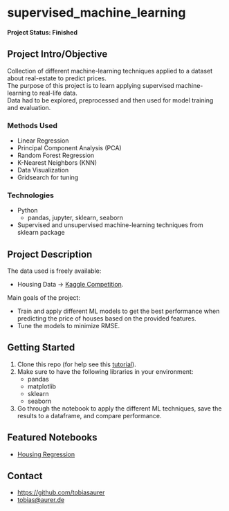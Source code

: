 # supervised_machine_learning

#### Project Status: Finished

## Project Intro/Objective
Collection of different machine-learning techniques applied to a dataset about real-estate to predict prices.  
The purpose of this project is to learn applying supervised machine-learning to real-life data.   
Data had to be explored, preprocessed and then used for model training and evaluation.

### Methods Used
* Linear Regression 
* Principal Component Analysis (PCA)
* Random Forest Regression
* K-Nearest Neighbors (KNN)
* Data Visualization
* Gridsearch for tuning

### Technologies
* Python
  * pandas, jupyter, sklearn, seaborn
* Supervised and unsupervised machine-learning techniques from sklearn package

## Project Description
The data used is freely available:
* Housing Data -> [Kaggle Competition](https://www.kaggle.com/competitions/house-prices-advanced-regression-techniques/data).  
  
Main goals of the project:  
* Train and apply different ML models to get the best performance when predicting the price of houses based on the provided features. 
* Tune the models to minimize RMSE.

## Getting Started

1. Clone this repo (for help see this [tutorial](https://help.github.com/articles/cloning-a-repository/)).
2. Make sure to have the following libraries in your environment:
    - pandas
    - matplotlib
    - sklearn
    - seaborn
3. Go through the notebook to apply the different ML techniques, save the results to a dataframe, and compare performance. 

## Featured Notebooks
* [Housing Regression](https://github.com/tobiasaurer/supervised_machine_learning/blob/main/housing_regression.ipynb)

## Contact
* https://github.com/tobiasaurer
* tobias@aurer.de
